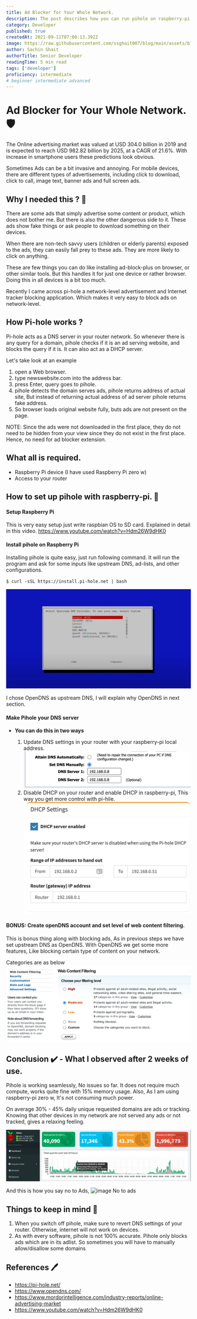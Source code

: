 ```yaml
---
title: Ad Blocker for Your Whole Network.
description: The post describes how you can run pihole on raspberry-pi to block ads.
category: Developer
published: true
createdAt: 2021-09-11T07:00:13.392Z
image: https://raw.githubusercontent.com/ssghait007/blog/main/assets/block-ads.webp
author: Sachin Ghait
authorTitle: Senior Developer
readingTime: 5 min read
tags: ['developer']
proficiency: intermediate
# beginner intermediate advanced 
---
```


# Ad Blocker for Your Whole Network. 🛡️

The Online advertising market was valued at USD 304.0 billion in 2019 and is expected to reach USD 982.82 billion by 2025, at a CAGR of 21.6%. With increase in smartphone users these predictions look obvious.

Sometimes Ads can be a bit invasive and annoying. For mobile devices, there are different types of advertisements, including click to download, click to call, image text, banner ads and full screen ads.

## Why I needed this ? 🤷

There are some ads that simply advertise some content or product, which does not bother me. But there is also the other dangerous side to it. These ads show fake things or ask people to download something on their devices.

When there are non-tech savvy users (children or elderly parents) exposed to the ads, they can easily fall prey to these ads. They are more likely to click on anything.

These are few things you can do like installing ad-block-plus on browser, or other similar tools. But this handles it for just one device or rather browser. Doing this in all devices is a bit too much.

Recently I came across pi-hole a network-level advertisement and Internet tracker blocking application. Which makes it very easy to block ads on network-level.

## How Pi-hole works ?

Pi-hole acts as a DNS server in your router network. So whenever there is any query for a domain, pihole checks if it is an ad serving website, and blocks the query if it is.
It can also act as a DHCP server.

Let's take look at an example

1. open a Web browser.
2. type newswebsite.com into the address bar.
3. press Enter, query goes to pihole.
4. pihole detects the domain serves ads, pihole returns address of actual site, But instead of returning actual address of ad server pihole returns fake address.
5. So browser loads original website fully, buts ads are not present on the page.

NOTE: Since the ads were not downloaded in the first place, they do not need to be hidden from your view since they do not exist in the first place. Hence, no need for ad blocker extension.

## What all is required.

- Raspberry Pi device (I have used Raspberry Pi zero w)
- Access to your router

## How to set up pihole with raspberry-pi. 🔨

#### Setup Raspberry Pi

This is very easy setup just write raspbian OS to SD card.
Explained in detail in this video.
https://www.youtube.com/watch?v=Hdm26W9dHK0

#### Install pihole on Raspberry Pi

Installing pihole is quite easy, just run following command.
It will run the program and ask for some inputs like upstream DNS, ad-lists, and other configurations.

```bash{1,3-5}
$ curl -sSL https://install.pi-hole.net | bash
```

![image pihole install](https://raw.githubusercontent.com/ssghait007/blog/main/assets/pihole-install-window.webp)

I chose OpenDNS as upstream DNS, I will explain why OpenDNS in next section.

#### Make Pihole your DNS server

- **You can do this in two ways**

  1.  Update DNS settings in your router with your raspberry-pi local address.
      ![image pihole dns](https://raw.githubusercontent.com/ssghait007/blog/main/assets/router-dns-settings-pihole.webp)
  2.  Disable DHCP on your router and enable DHCP in raspberry-pi, This way you get more control with pi-hile.
      ![image pihole dhcp](https://raw.githubusercontent.com/ssghait007/blog/main/assets/pihole-dhcp.webp)

#### BONUS: Create openDNS account and set level of web content filtering.

This is bonus thing along with blocking ads, As in previous steps we have set upstream DNS as OpenDNS. With OpenDNS we get some more features,
Like blocking certain type of content on your network.

Categories are as below
![image opendns webfiltering](https://raw.githubusercontent.com/ssghait007/blog/main/assets/opendns-wen-content-filter.webp)

## Conclusion ✔️ - What I observed after 2 weeks of use.

Pihole is working seamlessly, No issues so far. It does not require much compute, works quite fine with 15% memory usage. Also, As I am using raspberry-pi zero w, It's not consuming much power.

On average 30% - 45% daily unique requested domains are ads or tracking. Knowing that other devices in my network are not served any ads or not tracked, gives a relaxing feeling.

![image pihole stats](https://raw.githubusercontent.com/ssghait007/blog/main/assets/pihole-stats-daily.webp)

And this is how you say no to Ads,
![image No to ads](https://media1.giphy.com/media/l4FGIgsVPdoRd2wbS/giphy.gif?cid=790b7611da37642de1a3e196dd373a47a5aa2632e723bb14&rid=giphy.gif&ct=g)

## Things to keep in mind 🤨

1. When you switch off pihole, make sure to revert DNS settings of your router. Otherwise, internet will not work on devices.
2. As with every software, pihole is not 100% accurate. Pihole only blocks ads which are in its adlist. So sometimes you will have to manually allow/disallow some domains

## References 🖊️

- https://pi-hole.net/
- https://www.opendns.com/
- https://www.mordorintelligence.com/industry-reports/online-advertising-market
- https://www.youtube.com/watch?v=Hdm26W9dHK0
